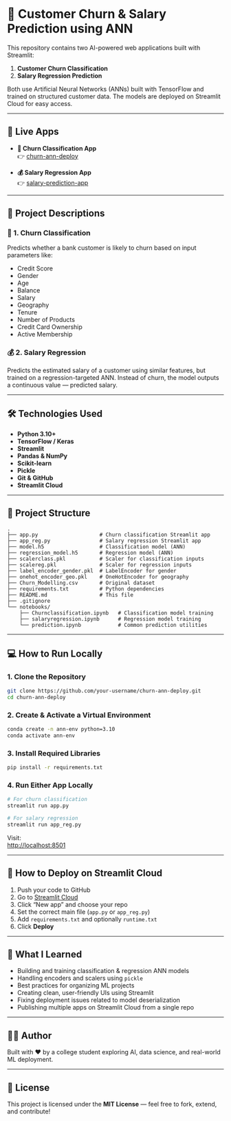 # 🧠 Customer Churn & Salary Prediction using ANN

This repository contains two AI-powered web applications built with Streamlit:

1. **Customer Churn Classification**  
2. **Salary Regression Prediction**

Both use Artificial Neural Networks (ANNs) built with TensorFlow and trained on structured customer data. The models are deployed on Streamlit Cloud for easy access.

---

## 🔗 Live Apps

- **🔄 Churn Classification App**  
  👉 [churn-ann-deploy](https://churn-ann-deploy-jt2ktjxas5rjwhg2rzwwvm.streamlit.app/)

- **💰 Salary Regression App**  
  👉 [salary-prediction-app](https://churn-ann-deploy-zvstvywfxjgr2zxussg3pt.streamlit.app/)

---

## 📝 Project Descriptions

### 🔄 1. Churn Classification

Predicts whether a bank customer is likely to churn based on input parameters like:
- Credit Score
- Gender
- Age
- Balance
- Salary
- Geography
- Tenure
- Number of Products
- Credit Card Ownership
- Active Membership

### 💰 2. Salary Regression

Predicts the estimated salary of a customer using similar features, but trained on a regression-targeted ANN. Instead of churn, the model outputs a continuous value — predicted salary.

---

## 🛠 Technologies Used

- **Python 3.10+**
- **TensorFlow / Keras**
- **Streamlit**
- **Pandas & NumPy**
- **Scikit-learn**
- **Pickle**
- **Git & GitHub**
- **Streamlit Cloud**

---

## 📁 Project Structure

```
.
├── app.py                    # Churn classification Streamlit app
├── app_reg.py                # Salary regression Streamlit app
├── model.h5                  # Classification model (ANN)
├── regression_model.h5       # Regression model (ANN)
├── scalerclass.pkl           # Scaler for classification inputs
├── scalereg.pkl              # Scaler for regression inputs
├── label_encoder_gender.pkl  # LabelEncoder for gender
├── onehot_encoder_geo.pkl    # OneHotEncoder for geography
├── Churn_Modelling.csv       # Original dataset
├── requirements.txt          # Python dependencies
├── README.md                 # This file
├── .gitignore
└── notebooks/
    ├── Churnclassification.ipynb   # Classification model training
    ├── salaryregression.ipynb      # Regression model training
    └── prediction.ipynb            # Common prediction utilities
```

---

## 💻 How to Run Locally

### 1. Clone the Repository

```bash
git clone https://github.com/your-username/churn-ann-deploy.git
cd churn-ann-deploy
```

### 2. Create & Activate a Virtual Environment

```bash
conda create -n ann-env python=3.10
conda activate ann-env
```

### 3. Install Required Libraries

```bash
pip install -r requirements.txt
```

### 4. Run Either App Locally

```bash
# For churn classification
streamlit run app.py

# For salary regression
streamlit run app_reg.py
```

Visit:  
[http://localhost:8501](http://localhost:8501)

---

## 🚀 How to Deploy on Streamlit Cloud

1. Push your code to GitHub
2. Go to [Streamlit Cloud](https://streamlit.io/cloud)
3. Click “New app” and choose your repo
4. Set the correct main file (`app.py` or `app_reg.py`)
5. Add `requirements.txt` and optionally `runtime.txt`
6. Click **Deploy**

---

## 🧠 What I Learned

- Building and training classification & regression ANN models
- Handling encoders and scalers using `pickle`
- Best practices for organizing ML projects
- Creating clean, user-friendly UIs using Streamlit
- Fixing deployment issues related to model deserialization
- Publishing multiple apps on Streamlit Cloud from a single repo

---

## 🙋‍♂️ Author

Built with ❤️ by a college student exploring AI, data science, and real-world ML deployment.

---

## 📜 License

This project is licensed under the **MIT License** — feel free to fork, extend, and contribute!
